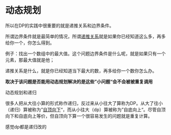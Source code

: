 # 动态规划

所以在DP的实践中很重要的就是递推关系和边界条件。

所谓边界条件就是最简单的情况，所谓[递推关系](https://www.zhihu.com/search?q=递推关系&search_source=Entity&hybrid_search_source=Entity&hybrid_search_extra={"sourceType"%3A"answer"%2C"sourceId"%3A83920614})就是如果你已经知道这么多，再多给你一个，你怎么得到。

例子：找出一个数组中的最大值。这个问题边界条件是什么呢，就是如果只有一个元素，那最大值就是他；

递推关系是什么，就是你已经知道当下最大的数，再多给你一个数你怎么办。

**取决于该问题是否能用动态规划解决的是这些”小问题“会不会被被重复调用**

动态规划和递归

很多人把从大往小算的形式称作递归，反过来从小往大了算称为DP。从大了往小（递归）算被称为”[自顶向下](https://www.zhihu.com/search?q=自顶向下&search_source=Entity&hybrid_search_source=Entity&hybrid_search_extra={"sourceType"%3A"answer"%2C"sourceId"%3A1380157269})“，而从小往大（dp）算被称为”自底向上“。尽管自顶向下和自底向上等价，但自顶向下算一个很容易发生的问题就是重复计算。

感觉dp都是递归改的